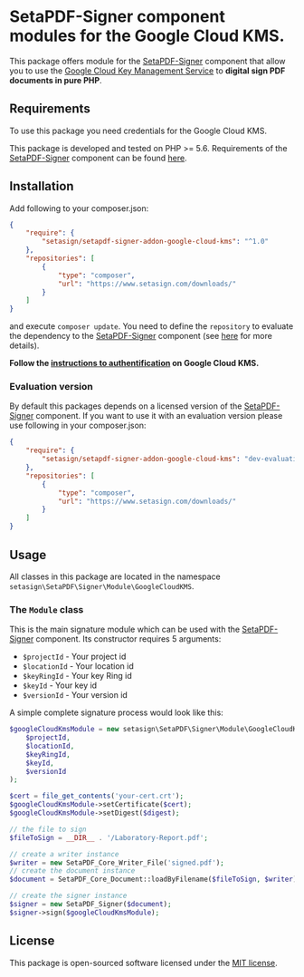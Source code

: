#  SetaPDF-Signer component modules for the Google Cloud KMS.

This package offers module for the [SetaPDF-Signer](https://www.setasign.com/signer) component that allow you to use
the [Google Cloud Key Management Service](https://cloud.google.com/kms/docs) to **digital sign PDF documents in pure PHP**.

## Requirements

To use this package you need credentials for the Google Cloud KMS.

This package is developed and tested on PHP >= 5.6. Requirements of the [SetaPDF-Signer](https://www.setasign.com/signer)
component can be found [here](https://manuals.setasign.com/setapdf-signer-manual/getting-started/#index-1).

## Installation
Add following to your composer.json:

```json
{
    "require": {
        "setasign/setapdf-signer-addon-google-cloud-kms": "^1.0"
    },
    "repositories": [
        {
            "type": "composer",
            "url": "https://www.setasign.com/downloads/"
        }
    ]
}
```

and execute `composer update`. You need to define the `repository` to evaluate the dependency to the
[SetaPDF-Signer](https://www.setasign.com/signer) component
(see [here](https://getcomposer.org/doc/faqs/why-can%27t-composer-load-repositories-recursively.md) for more details).

**Follow the [instructions to authentification](https://cloud.google.com/kms/docs/reference/libraries#setting_up_authentication) on Google Cloud KMS.**


### Evaluation version
By default this packages depends on a licensed version of the [SetaPDF-Signer](https://www.setasign.com/signer)
component. If you want to use it with an evaluation version please use following in your composer.json:

```json
{
    "require": {
        "setasign/setapdf-signer-addon-google-cloud-kms": "dev-evaluation"
    },
    "repositories": [
        {
            "type": "composer",
            "url": "https://www.setasign.com/downloads/"
        }
    ]
}
```

## Usage

All classes in this package are located in the namespace `setasign\SetaPDF\Signer\Module\GoogleCloudKMS`.

### The `Module` class

This is the main signature module which can be used with the [SetaPDF-Signer](https://www.setasign.com/signer)
component. Its constructor requires 5 arguments:

- `$projectId` -  Your project id
- `$locationId` -  Your location id
- `$keyRingId` -  Your key Ring id
- `$keyId` -  Your key id
- `$versionId` -  Your version id

A simple complete signature process would look like this:

```php
$googleCloudKmsModule = new setasign\SetaPDF\Signer\Module\GoogleCloudKMS\Module(
    $projectId,
    $locationId,
    $keyRingId,
    $keyId,
    $versionId
);

$cert = file_get_contents('your-cert.crt');
$googleCloudKmsModule->setCertificate($cert);
$googleCloudKmsModule->setDigest($digest);

// the file to sign
$fileToSign = __DIR__ . '/Laboratory-Report.pdf';

// create a writer instance
$writer = new SetaPDF_Core_Writer_File('signed.pdf');
// create the document instance
$document = SetaPDF_Core_Document::loadByFilename($fileToSign, $writer);

// create the signer instance
$signer = new SetaPDF_Signer($document);
$signer->sign($googleCloudKmsModule);
```

## License

This package is open-sourced software licensed under the [MIT license](https://opensource.org/licenses/MIT).
